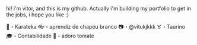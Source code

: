 hi! i'm vitor, and this is my github. Actually i'm building my portfolio to get in the jobs, i hope you like :)

🥋・Karateka
👓・aprendiz de chapéu branco
📷・@vitukjkkk
♉・Taurino
🎓・Contabilidade
🥗・adoro tomate

